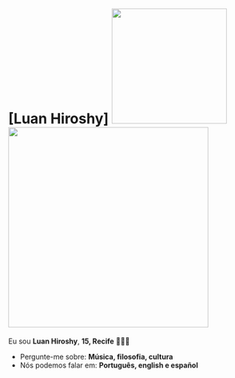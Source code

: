# [Luan Hiroshy] <img src="https://karastone.files.wordpress.com/2014/12/pixel-lotus-for-skye.gif" width="230px"> <img src="https://www.themarysue.com/wp-content/uploads/2015/08/beyonce-water.gif" width="400px">


Eu sou <strong>Luan Hiroshy</strong>, <strong>15, Recife</strong> 👨🏻‍💻 

-  Pergunte-me sobre: <strong>Música, filosofia, cultura</strong>
-  Nós podemos falar em: <strong>Português, english e español </strong>

